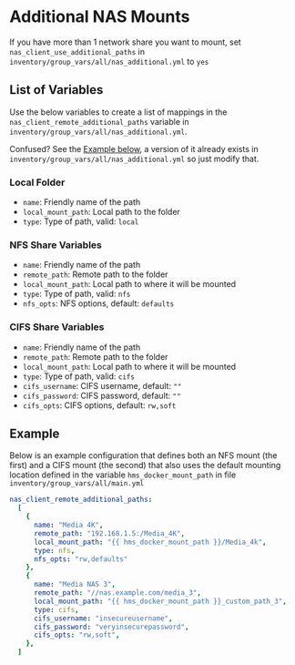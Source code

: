 # Additional NAS Mounts

If you have more than 1 network share you want to mount, set `nas_client_use_additional_paths` in `inventory/group_vars/all/nas_additional.yml` to `yes`

## List of Variables

Use the below variables to create a list of mappings in the `nas_client_remote_additional_paths` variable in `inventory/group_vars/all/nas_additional.yml`.

Confused? See the [Example below](#example), a version of it already exists in `inventory/group_vars/all/nas_additional.yml` so just modify that.

### Local Folder

- `name`: Friendly name of the path
- `local_mount_path`: Local path to the folder
- `type`: Type of path, valid: `local`

### NFS Share Variables

- `name`: Friendly name of the path
- `remote_path`: Remote path to the folder
- `local_mount_path`: Local path to where it will be mounted
- `type`: Type of path, valid: `nfs`
- `nfs_opts`: NFS options, default: `defaults`

### CIFS Share Variables

- `name`: Friendly name of the path
- `remote_path`: Remote path to the folder
- `local_mount_path`: Local path to where it will be mounted
- `type`: Type of path, valid: `cifs`
- `cifs_username`: CIFS username, default: `""`
- `cifs_password`: CIFS password, default: `""`
- `cifs_opts`: CIFS options, default: `rw,soft`

## Example

Below is an example configuration that defines both an NFS mount (the first) and a CIFS mount (the second) that also uses the default mounting location defined in the variable `hms_docker_mount_path` in file `inventory/group_vars/all/main.yml`

```yaml
nas_client_remote_additional_paths:
  [
    {
      name: "Media 4K",
      remote_path: "192.168.1.5:/Media_4K",
      local_mount_path: "{{ hms_docker_mount_path }}/Media_4k",
      type: nfs,
      nfs_opts: "rw,defaults"
    },
    {
      name: "Media NAS 3",
      remote_path: "//nas.example.com/media_3",
      local_mount_path: "{{ hms_docker_mount_path }}_custom_path_3",
      type: cifs,
      cifs_username: "insecureusername",
      cifs_password: "veryinsecurepassword",
      cifs_opts: "rw,soft",
    },
  ]
```
